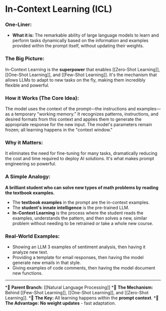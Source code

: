 # In-Context Learning (ICL)

### One-Liner:
*   **What it is:** The remarkable ability of large language models to learn and perform tasks dynamically based on the information and examples provided within the prompt itself, without updating their weights.

### The Big Picture:
In-Context Learning is the **superpower** that enables [[Zero-Shot Learning]], [[One-Shot Learning]], and [[Few-Shot Learning]]. It's the mechanism that allows LLMs to adapt to new tasks on the fly, making them incredibly flexible and powerful.

### How it Works (The Core Idea):
The model uses the context of the prompt—the instructions and examples—as a temporary "working memory." It recognizes patterns, instructions, and desired formats from this context and applies them to generate the appropriate response for the new input. The model's parameters remain frozen; all learning happens in the "context window."

### Why it Matters:
It eliminates the need for fine-tuning for many tasks, dramatically reducing the cost and time required to deploy AI solutions. It's what makes prompt engineering so powerful.

### A Simple Analogy:
**A brilliant student who can solve new types of math problems by reading the textbook examples.**
*   The **textbook examples** in the prompt are the in-context examples.
*   The **student's innate intelligence** is the pre-trained LLM.
*   **In-Context Learning** is the process where the student reads the examples, understands the pattern, and then solves a new, similar problem without needing to be retrained or take a whole new course.

### Real-World Examples:
*   Showing an LLM 3 examples of sentiment analysis, then having it analyze new text.
*   Providing a template for email responses, then having the model generate new emails in that style.
*   Giving examples of code comments, then having the model document new functions.

---
*🌳 **Parent Branch:** [[Natural Language Processing]]
*🧠 **The Mechanism:** Behind [[Few-Shot Learning]], [[One-Shot Learning]], and [[Zero-Shot Learning]].
*🎯 **The Key:** All learning happens within the **prompt context**.
*🚀 **The Advantage:** **No weight updates** - fast adaptation.
